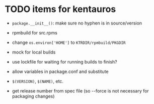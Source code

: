 # TODO items for kentauros

- ```package.__init__()```: make sure no hyphen is in source/version

- rpmbuild for src.rpms
 - change ```os.environ['HOME']``` to ```KTRDIR/rpmbuild/PKGDIR```

- mock for local builds
 - use lockfile for waiting for running builds to finish?

- allow variables in package.conf and substitute
 - ```$(VERSION)```, ```$(NAME)```, etc.

- get release number from spec file (so --force is not necessary for packaging changes)

